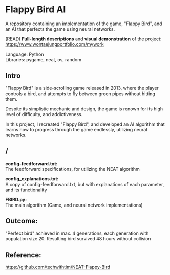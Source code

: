 # Flappy Bird AI

A repository containing an implementation of the game, "Flappy Bird", and an AI that perfects the game using neural networks.

(READ) **Full-length descriptions** and **visual demonstration** of the project: https://www.wontaejungportfolio.com/mywork

Language: Python  
Libraries: pygame, neat, os, random

## Intro

"Flappy Bird" is a side-scrolling game released in 2013, where the player controls a bird, and attempts to fly between green pipes without hitting them.

Despite its simplistic mechanic and design, the game is renown for its high level of difficulty, and addictiveness.

In this project, I recreated "Flappy Bird", and developed an AI algorithm that learns how to progress through the game endlessly, utilizing neural networks.

## /

**config-feedforward.txt:**  
The feedforward specifications, for utilizing the NEAT algorithm

**config_explanations.txt:**  
A copy of config-feedforward.txt, but with explanations of each parameter, and its functionality

**FBIRD.py:**  
The main algorithm (Game, and neural network implementations)

## Outcome:
"Perfect bird" achieved in max. 4 generations, each generation with population size 20. Resulting bird survived 48 hours without collision

## Reference:
https://github.com/techwithtim/NEAT-Flappy-Bird
